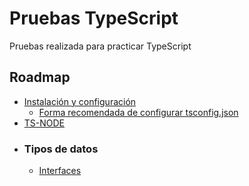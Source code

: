 # Pruebas TypeScript
Pruebas realizada para practicar TypeScript

## Roadmap 
- [Instalación y configuración](/instalacion-y-configuracion/)
  - [Forma recomendada de configurar tsconfig.json](https://www.npmjs.com/package/@tsconfig/recommended)
- [TS-NODE](/ts-node/)
- ### Tipos de datos
  - [Interfaces](/tipos-interfaces/)